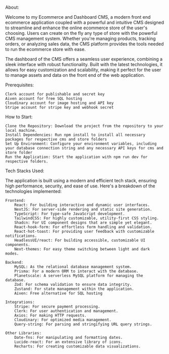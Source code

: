 About:

Welcome to my Ecommerce and Dashboard CMS, a modern front end ecommerce application coupled with a powerful and intuitive CMS designed to streamline and enhance the online ecommerce store of the user's choosing. Users can create on the fly any type of store with the powerful CMS management system. Whether you're managing products, tracking orders, or analyzing sales data, the CMS platform provides the tools needed to run the ecommerce store with ease.

The dashboard of the CMS offers a seamless user experience, combining a sleek interface with robust functionality. Built with the latest technologies, it allows for easy customization and scalability, making it perfect for the user to manage assets and data on the front end of the web application.

Prerequisites:

    Clerk account for publishable and secret key
    Aiven account for free SQL hosting
    Cloudinary account for image hosting and API key
    Stripe account for stripe key and webhook secret

How to Start:

    Clone the Repository: Download the project from the repository to your local machine.
    Install Dependencies: Run npm install to install all necessary packages for respective cms and store folders
    Set Up Environment: Configure your environment variables, including your database connection string and any necessary API keys for cms and store folder
    Run the Application: Start the application with npm run dev for respective folders.

Tech Stacks Used:

The application is built using a modern and efficient tech stack, ensuring high performance, security, and ease of use. Here's a breakdown of the technologies implemented:

    Frontend:
        React: For building interactive and dynamic user interfaces.
        NextJS: For server-side rendering and static site generation.
        TypeScript: For type-safe JavaScript development.
        TailwindCSS: For highly customizable, utility-first CSS styling.
        Shadcn: For UI component designs that are simple yet elegant.
        React-hook-form: For effortless form handling and validation.
        React-hot-toast: For providing user feedback with customizable notifications.
        HeadlessUI/react: For building accessible, customizable UI components.
        Next-themes: For easy theme switching between light and dark modes.

    Backend:
        MySQL: As the relational database management system.
        Prisma: For a modern ORM to interact with the database.
        Planetscale: A serverless MySQL platform for managing the database.
        Zod: For schema validation to ensure data integrity.
        Zustand: For state management within the application.
        Aiven: Free alternative for SQL hosting

    Integrations:
        Stripe: For secure payment processing.
        Clerk: For user authentication and management.
        Axios: For making HTTP requests.
        Cloudinary: For optimized media management.
        Query-string: For parsing and stringifying URL query strings.

    Other Libraries:
        Date-fns: For manipulating and formatting dates.
        Lucide-react: For an extensive library of icons.
        Recharts: For creating customizable data visualizations.
